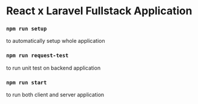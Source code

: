 # React x Laravel Fullstack Application

### `npm run setup`
to automatically setup whole application

### `npm run request-test`
to run unit test on backend application

### `npm run start`
to run both client and server application


